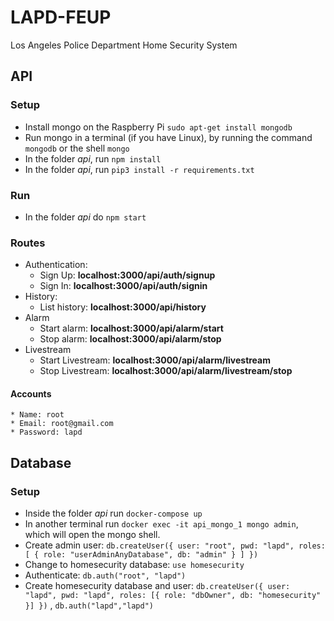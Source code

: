 # LAPD-FEUP
Los Angeles Police Department Home Security System


## API

### Setup

* Install mongo on the Raspberry Pi ``` sudo apt-get install mongodb ```
* Run mongo in a terminal (if you have Linux), by running the command ``` mongodb ``` or the shell ``` mongo ```
* In the folder *api*, run ``` npm install ```
* In the folder *api*, run ``` pip3 install -r requirements.txt ```


### Run

* In the folder *api* do ``` npm start ```

### Routes

* Authentication: 
    * Sign Up: **localhost:3000/api/auth/signup**
    * Sign In: **localhost:3000/api/auth/signin**
* History:
    * List history: **localhost:3000/api/history**
* Alarm 
    * Start alarm: **localhost:3000/api/alarm/start**
    * Stop alarm: **localhost:3000/api/alarm/stop**
* Livestream
    * Start Livestream: **localhost:3000/api/alarm/livestream**
    * Stop Livestream: **localhost:3000/api/alarm/livestream/stop**


#### Accounts

    * Name: root
    * Email: root@gmail.com
    * Password: lapd


## Database

### Setup

* Inside the folder *api* run ``` docker-compose up ```
* In another terminal run ``` docker exec -it api_mongo_1 mongo admin ```, which will open the mongo shell.
* Create admin user: ``` db.createUser({ user: "root", pwd: "lapd", roles: [ { role: "userAdminAnyDatabase", db: "admin" } ] }) ```
* Change to homesecurity database: ``` use homesecurity ``` 
* Authenticate: ``` db.auth("root", "lapd") ```
* Create homesecurity database and user: ``` db.createUser({ user: "lapd", pwd: "lapd", roles: [{ role: "dbOwner", db: "homesecurity" }] }) ``` , ``` db.auth("lapd","lapd") ``` 

